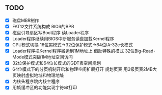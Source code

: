 ## TODO

- [X] 磁盘MBR制作
- [X] FAT12文件系统构成 BIOS的BPB
- [X] 磁盘引导扇区写Boot程序 读Loader程序
- [X] Loader程序继续用BIOS中断服务读盘加载Kernel程序
- [X] CPU模式切换 16位实模式->32位保护模式->64位IA-32e长模式
- [X] Loader程序把Kernel程序搬运到1M地址上 借助特殊的模式 32位Big-Read-Mode模式突破1M地址空间访问
- [X] 32位保护模式和64位长模式的GDT表空间规划
- [X] 64位模式下的分页机制开启和物理空间扩展打开 规划页表 用3级页表2MB大页映射虚拟地址和物理地址
- [X] 内核头程序跳内核主程序
- [X] 用帧缓冲区的功能实现字符串打印
